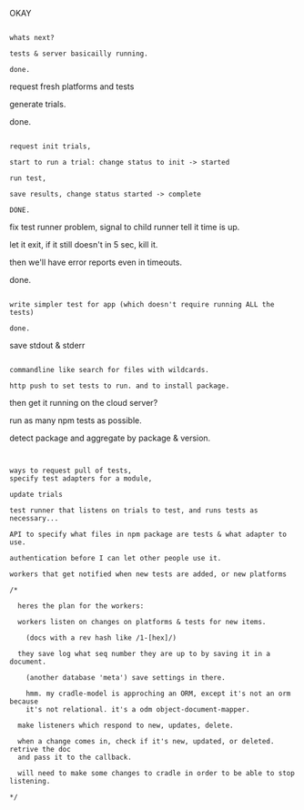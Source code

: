 
OKAY

~~~

whats next?

tests & server basicailly running.

done.

~~~

request fresh platforms and tests

generate trials. 

done.

~~~

request init trials,

start to run a trial: change status to init -> started

run test, 

save results, change status started -> complete

DONE.

~~~

fix test runner problem, signal to child runner tell it time is up.

let it exit, if it still doesn't in 5 sec, kill it.

then we'll have error reports even in timeouts.

done.

~~~

write simpler test for app (which doesn't require running ALL the tests)

done.

~~~

save stdout & stderr

~~~

commandline like search for files with wildcards.

http push to set tests to run. and to install package.

~~~

then get it running on the cloud server?

run as many npm tests as possible.

detect package and aggregate by package & version.

~~~


ways to request pull of tests, 
specify test adapters for a module,

update trials

test runner that listens on trials to test, and runs tests as necessary...

API to specify what files in npm package are tests & what adapter to use.

authentication before I can let other people use it.

workers that get notified when new tests are added, or new platforms

/*

  heres the plan for the workers:
  
  workers listen on changes on platforms & tests for new items.
  
    (docs with a rev hash like /1-[hex]/)
  
  they save log what seq number they are up to by saving it in a document.
  
    (another database 'meta') save settings in there.

    hmm. my cradle-model is approching an ORM, except it's not an orm because 
    it's not relational. it's a odm object-document-mapper.

  make listeners which respond to new, updates, delete.
  
  when a change comes in, check if it's new, updated, or deleted. retrive the doc
  and pass it to the callback.
  
  will need to make some changes to cradle in order to be able to stop listening.

*/